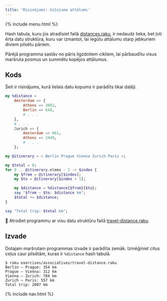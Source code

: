 ```yaml
---
title: 'Risinājums: Ceļojuma attālums'
---
```


{% include menu.html %}

Hash tabula, kuru jūs atradīsiet failā [distances.raku](https://github.com/ash/raku-course/blob/master/essentials/associatives/exercises/travel-distance/distances.raku), ir nedaudz lieka, bet ļoti ērta datu struktūra, kuru var izmantot, lai iegūtu attālumu starp jebkuriem diviem pilsētu pāriem.

Pārējā programma sastāv no pāris ligzdotiem cikliem, lai pārbaudītu visus maršruta posmus un summētu kopējos attālumus.

## Kods

Šeit ir risinājums, kurā lielais datu kopums ir parādīts tikai daļēji.

```raku
my %distance = 
    Amsterdam => {
        Athens => 3082,
        Berlin => 648,
        # . . .
    },
    # . . .
    Zurich => {
        Amsterdam => 861,
        Athens => 2449,
        # . . .
    };

my @itinerary = < Berlin Prague Vienna Zurich Paris >;

my $total = 0;
for 0 .. @itinerary.elems - 2 -> $index {
    my $from = @itinerary[$index];
    my $to = @itinerary[$index + 1];

    my $distance = %distance{$from}{$to};
    say "$from — $to: $distance km";
    $total += $distance;
}

say "Total trip: $total km";
```

🦋 Atrodiet programmu ar visu datu struktūru failā [travel-distance.raku](https://github.com/ash/raku-course/blob/master/exercises/associatives/travel-distance.raku).

## Izvade

Dotajam maršrutam programmas izvade ir parādīta zemāk. Izmēģiniet citus ceļus caur pilsētām, kuras ir `%distance` hash tabulā.

```console
$ raku exercises/associatives/travel-distance.raku
Berlin — Prague: 354 km
Prague — Vienna: 312 km
Vienna — Zurich: 784 km
Zurich — Paris: 557 km
Total trip: 2007 km
```

{% include nav.html %}